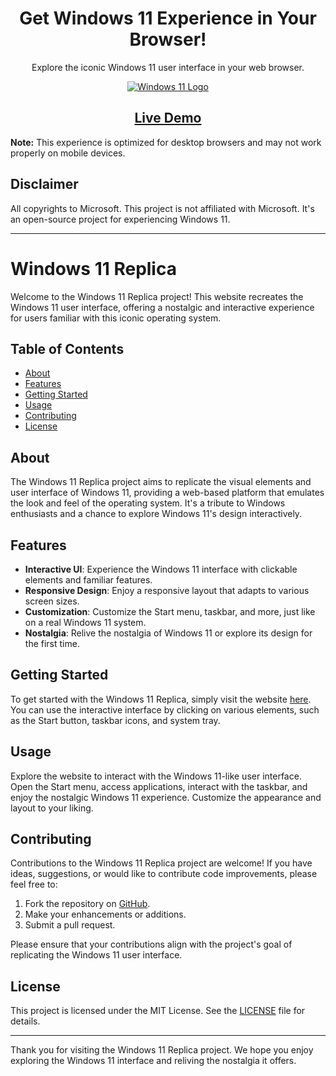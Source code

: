 <div align="center">
  <h1>Get Windows 11 Experience in Your Browser!</h1>
  <p>Explore the iconic Windows 11 user interface in your web browser.</p>
  <a href="https://namanog.github.io/Win11/">
    <img src="https://cutewallpaper.org/26x/i2zb5f38j/826933.jpg" alt="Windows 11 Logo">
  </a>
</div>

<div align="center">
  <h2><a href="https://namanog.github.io/Win11/">Live Demo</a></h2>
</div>

**Note:** This experience is optimized for desktop browsers and may not work properly on mobile devices.

## Disclaimer
All copyrights to Microsoft. This project is not affiliated with Microsoft. It's an open-source project for experiencing Windows 11.

---

# Windows 11 Replica

Welcome to the Windows 11 Replica project! This website recreates the Windows 11 user interface, offering a nostalgic and interactive experience for users familiar with this iconic operating system.

## Table of Contents

- [About](#about)
- [Features](#features)
- [Getting Started](#getting-started)
- [Usage](#usage)
- [Contributing](#contributing)
- [License](#license)

## About

The Windows 11 Replica project aims to replicate the visual elements and user interface of Windows 11, providing a web-based platform that emulates the look and feel of the operating system. It's a tribute to Windows enthusiasts and a chance to explore Windows 11's design interactively.

## Features

- **Interactive UI**: Experience the Windows 11 interface with clickable elements and familiar features.
- **Responsive Design**: Enjoy a responsive layout that adapts to various screen sizes.
- **Customization**: Customize the Start menu, taskbar, and more, just like on a real Windows 11 system.
- **Nostalgia**: Relive the nostalgia of Windows 11 or explore its design for the first time.

## Getting Started

To get started with the Windows 11 Replica, simply visit the website [here](https://namanog.github.io/Win11). You can use the interactive interface by clicking on various elements, such as the Start button, taskbar icons, and system tray.

## Usage

Explore the website to interact with the Windows 11-like user interface. Open the Start menu, access applications, interact with the taskbar, and enjoy the nostalgic Windows 11 experience. Customize the appearance and layout to your liking.

## Contributing

Contributions to the Windows 11 Replica project are welcome! If you have ideas, suggestions, or would like to contribute code improvements, please feel free to:

1. Fork the repository on [GitHub](https://github.com/NamanOG/Win11).
2. Make your enhancements or additions.
3. Submit a pull request.

Please ensure that your contributions align with the project's goal of replicating the Windows 11 user interface.

## License

This project is licensed under the MIT License. See the [LICENSE](LICENSE) file for details.

---

Thank you for visiting the Windows 11 Replica project. We hope you enjoy exploring the Windows 11 interface and reliving the nostalgia it offers.
